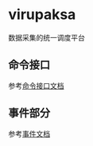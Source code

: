 # virupaksa

数据采集的统一调度平台

## 命令接口

参考[命令接口文档](COMMAND_README.md)

## 事件部分

参考[事件文档](EVENT_README.md)